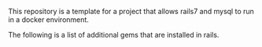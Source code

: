 This repository is a template for a project that allows rails7 and mysql to run in a docker environment.

The following is a list of additional gems that are installed in rails.
